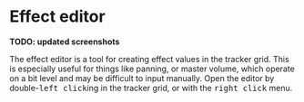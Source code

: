 # Effect editor

**TODO: updated screenshots**

The effect editor is a tool for creating effect values in the tracker grid.
This is especially useful for things like panning, or master volume, which operate on a bit level and may be difficult to input manually.
Open the editor by double-<kbd>left click</kbd>ing in the tracker grid, or with the <kbd>right click</kbd> menu.
